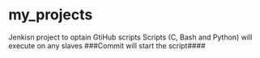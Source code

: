 # my_projects
Jenkisn project to optain GtiHub scripts
Scripts (C, Bash and Python) will execute on any slaves
###Commit will start the script####
